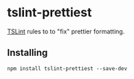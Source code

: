 # tslint-prettiest

[TSLint](https://palantir.github.io/tslint/) rules to to "fix" prettier formatting.

## Installing

`npm install tslint-prettiest --save-dev`

